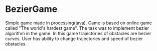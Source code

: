 # BezierGame
Simple game made in processing(java).
Game is based on online game called "The world's hardest game". 
The task was to implement bezier algorithm in the game.
In this game trajectories of obstacles are bezier curves.
User has ability to change trajectories and speed of bezier obstacles.
